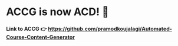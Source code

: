 # ACCG is now ACD! 🌟

#### Link to ACCG 👉 https://github.com/pramodkoujalagi/Automated-Course-Content-Generator
